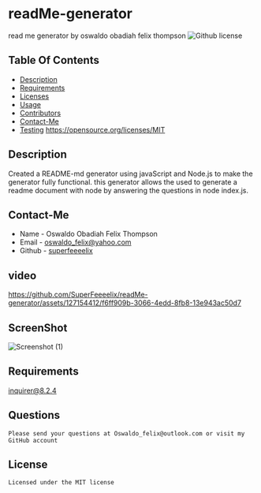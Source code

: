# readMe-generator
read me generator 
  by oswaldo obadiah felix thompson
  ![Github license](https://img.shields.io/badge/license-MIT-blue.svg)

## Table Of Contents
  * [Description](#description)
  * [Requirements](#requirements)
  * [Licenses](#licenses)
  * [Usage](#usage)
  * [Contributors](#contributors)
  * [Contact-Me](#contact-me)
  * [Testing](#testing)
  https://opensource.org/licenses/MIT

## Description
Created a README-md generator using javaScript and Node.js to make the generator fully functional. this generator allows the used to generate a readme document with node by answering the questions in node index.js.

 ## Contact-Me
  * Name - Oswaldo Obadiah Felix Thompson
  * Email - oswaldo_felix@yahoo.com
  * Github - [superfeeeelix](https://github.com/superfeeeelix/)

## video


https://github.com/SuperFeeeelix/readMe-generator/assets/127154412/f6ff909b-3066-4edd-8fb8-13e943ac50d7



## ScreenShot
![Screenshot (1)](https://github.com/SuperFeeeelix/readMe-generator/assets/127154412/73458c45-3777-4936-871f-93659761a377)


## Requirements
  inquirer@8.2.4

## Questions
    Please send your questions at Oswaldo_felix@outlook.com or visit my GitHub account

## License

    Licensed under the MIT license
